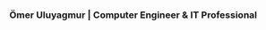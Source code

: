 ### Ömer Uluyagmur | Computer Engineer & IT Professional

<!--
**omeruluyy/omeruluyy** is a ✨ _special_ ✨ repository because its `README.md` (this file) appears on your GitHub profile.

Here are some ideas to get you started:

- 🔭 I’m currently working on Full-Stack Web Project about Recipes 
- 🌱 I’m currently learning query messaging (RabbitMQ) and Microservices
- 👯 I’m looking to collaborate on Backend Projects
- 💬 Ask me about .NET, NodeJS, SQL, Java
- 📫 Contact me: omeruluy@hotmail.com

-->

